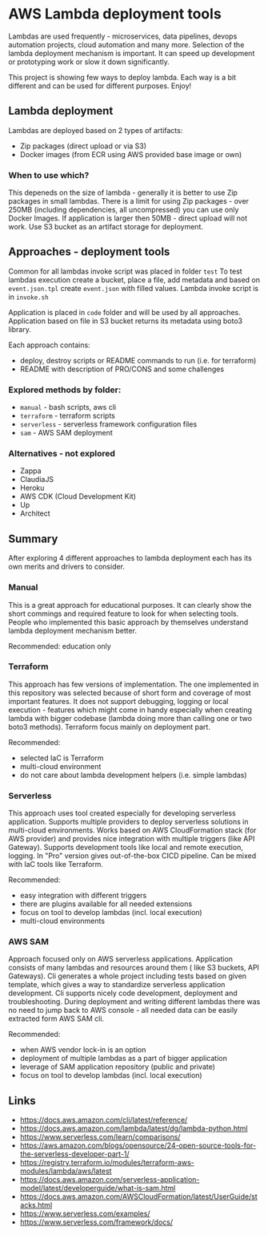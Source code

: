 # AWS Lambda deployment tools

Lambdas are used frequently - microservices, data pipelines, devops automation projects, cloud automation and many more.
Selection of the lambda deployment mechanism is important. It can speed up development or prototyping work or slow it
down significantly.

This project is showing few ways to deploy lambda. Each way is a bit different and can be used for different purposes.
Enjoy!

## Lambda deployment

Lambdas are deployed based on 2 types of artifacts:

- Zip packages (direct upload or via S3)
- Docker images (from ECR using AWS provided base image or own)

### When to use which?

This depeneds on the size of lambda - generally it is better to use Zip packages in small lambdas. There is a limit for
using Zip packages - over 250MB (including dependencies, all uncompressed) you can use only Docker Images. If
application is larger then 50MB - direct upload will not work. Use S3 bucket as an artifact storage for deployment.

## Approaches - deployment tools

Common for all lambdas invoke script was placed in folder `test`
To test lambdas execution create a bucket, place a file, add metadata and based on `event.json.tpl` create `event.json`
with filled values. Lambda invoke script is in `invoke.sh`

Application is placed in `code` folder and will be used by all approaches. Application based on file in S3 bucket
returns its metadata using boto3 library.

Each approach contains:

- deploy, destroy scripts or README commands to run (i.e. for terraform)
- README with description of PRO/CONS and some challenges

### Explored methods by folder:

- `manual` - bash scripts, aws cli
- `terraform` - terraform scripts
- `serverless` - serverless framework configuration files
- `sam` - AWS SAM deployment

### Alternatives - not explored

- Zappa
- ClaudiaJS
- Heroku
- AWS CDK (Cloud Development Kit)
- Up
- Architect

## Summary

After exploring 4 different approaches to lambda deployment each has its own merits and drivers to consider.

### Manual

This is a great approach for educational purposes. It can clearly show the short commings and required feature to look
for when selecting tools. People who implemented this basic approach by themselves understand lambda deployment
mechanism better.

Recommended: education only

### Terraform

This approach has few versions of implementation. The one implemented in this repository was selected because of short
form and coverage of most important features. It does not support debugging, logging or local execution - features which
might come in handy especially when creating lambda with bigger codebase (lambda doing more than calling one or two
boto3 methods). Terraform focus mainly on deployment part.

Recommended:

- selected IaC is Terraform
- multi-cloud environment
- do not care about lambda development helpers (i.e. simple lambdas)

### Serverless

This approach uses tool created especially for developing serverless application. Supports multiple providers to deploy
serverless solutions in multi-cloud environments. Works based on AWS CloudFormation stack (for AWS provider) and
provides nice integration with multiple triggers (like API Gateway). Supports development tools like local and remote
execution, logging. In "Pro" version gives out-of-the-box CICD pipeline. Can be mixed with IaC tools like Terraform.

Recommended:

- easy integration with different triggers
- there are plugins available for all needed extensions
- focus on tool to develop lambdas (incl. local execution)
- multi-cloud environments

### AWS SAM

Approach focused only on AWS serverless applications. Application consists of many lambdas and resources around them (
like S3 buckets, API Gateways). Cli generates a whole project including tests based on given template, which gives a way
to standardize serverless application development. Cli supports nicely code development, deployment and troubleshooting.
During deployment and writing different lambdas there was no need to jump back to AWS console - all needed data can be
easily extracted form AWS SAM cli.

Recommended:

- when AWS vendor lock-in is an option
- deployment of multiple lambdas as a part of bigger application
- leverage of SAM application repository (public and private)
- focus on tool to develop lambdas (incl. local execution)

## Links

- https://docs.aws.amazon.com/cli/latest/reference/
- https://docs.aws.amazon.com/lambda/latest/dg/lambda-python.html
- https://www.serverless.com/learn/comparisons/
- https://aws.amazon.com/blogs/opensource/24-open-source-tools-for-the-serverless-developer-part-1/
- https://registry.terraform.io/modules/terraform-aws-modules/lambda/aws/latest
- https://docs.aws.amazon.com/serverless-application-model/latest/developerguide/what-is-sam.html
- https://docs.aws.amazon.com/AWSCloudFormation/latest/UserGuide/stacks.html
- https://www.serverless.com/examples/
- https://www.serverless.com/framework/docs/

